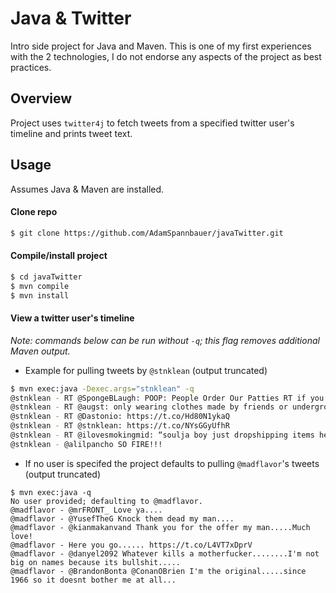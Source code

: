 # Java & Twitter

Intro side project for Java and Maven.  This is one of my first experiences with the 2 technologies, I do not endorse any aspects of the project as best practices.

## Overview

Project uses `twitter4j` to fetch tweets from a specified twitter user's timeline and prints tweet text.

## Usage

Assumes Java & Maven are installed.

#### Clone repo

```bash
$ git clone https://github.com/AdamSpannbauer/javaTwitter.git
```

#### Compile/install project

```bash
$ cd javaTwitter
$ mvn compile
$ mvn install
```

#### View a twitter user's timeline

*Note: commands below can be run without `-q`; this flag removes additional Maven output.*

* Example for pulling tweets by `@stnklean` (output truncated)

```bash
$ mvn exec:java -Dexec.args="stnklean" -q
@stnklean - RT @SpongeBLaugh: POOP: People Order Our Patties RT if you remember this one. ;)
@stnklean - RT @augst: only wearing clothes made by friends or underground brands im supporting in 2019
@stnklean - RT @Dastonio: https://t.co/Hd80N1ykaQ
@stnklean - RT @stnklean: https://t.co/NYsGGyUfhR
@stnklean - RT @ilovesmokingmid: “soulja boy just dropshipping items he got from china for 2x the price” https://t.co/62pZnSUHbm
@stnklean - @alilpancho SO FIRE!!!
```

* If no user is specifed the project defaults to pulling `@madflavor`'s tweets (output truncated)

```
$ mvn exec:java -q
No user provided; defaulting to @madflavor.
@madflavor - @mrFRONT_ Love ya....
@madflavor - @YusefTheG Knock them dead my man....
@madflavor - @kianmakanvand Thank you for the offer my man.....Much love!
@madflavor - Here you go...... https://t.co/L4VT7xDprV
@madflavor - @danyel2092 Whatever kills a motherfucker........I'm not big on names because its bullshit.....
@madflavor - @BrandonBonta @ConanOBrien I'm the original.....since 1966 so it doesnt bother me at all...
```
